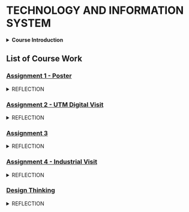 <h1><b>TECHNOLOGY AND INFORMATION SYSTEM</b></h1>
<details>

<summary><b>Course Introduction</b></summary></br>
 <p>
   This course serves as a comprehensive introduction to information systems and technology, covering its practical applications in both personal and professional settings. Hardware, software, network, and communications are among the various aspects of IS/IT that will be examined. Students will gain hands-on experience in PC installation and productivity tools through lab work, which comprises a significant portion of the curriculum. Work-based learning is a crucial component of this class and includes both industry visits and talks. This offers students the opportunity to experience a real working environment, gain insight from industry professionals, and foster a stronger relationship between universities and the industry. Additionally, students will briefly explore the necessary requirements and job specifications for a career in IT.
 </p> 
</details>

<h2>
 <b>List of Course Work</b>
</h2>

<h3>
  
 [Assignment 1 - Poster](https://github.com/FamQaiZen/Technology-and-Information-System/blob/main/TIS%20Assignment1.jpg)

</h3>

<details>
  
  <summary>REFLECTION</summary></br>
  <p>After listening to the talk, we gained valuable insights into our professional aspirations and goals. We realize the need topursue relevant academic degrees and build a strong professional profile. This speech has inspired us to refine our career goals and actively pursue experiences that align with the evoving landscape of our chosen profession</p>

</details>

<h3>
  
 [Assignment 2 - UTM Digital Visit](https://github.com/FamQaiZen/Technology-and-Information-System/tree/main/TIS%20Assignment%202)

</h3>

<details>
  
  <summary>REFLECTION</summary></br>
  <p>The activities actually gave a lot of benefit to us as we have the chance to visit the data centre of UTM Digital. This was the first time we saw the data storage of our university and we have also get to know about the information and technology used in here. Otherwise, in this industry visit, they also introduced their team and it acually impressed us as they have a huge team to work together for maintaining the whole technology system for our university.</p>

</details>

<h3>
  
 [Assignment 3](https://github.com/FamQaiZen/Technology-and-Information-System/blob/main/TIS%20Assignment%203.pdf)

</h3>

<details>
  
  <summary>REFLECTION</summary></br>
  <p>I want to become a skilled cybersecurity-focused system developer over the course of the next four years. I'll improve my knowledge of creating reliable and secure systems, putting cutting-edge encryption techniques into practice and carrying out exhaustive vulnerability analyses. I hope to greatly contribute to the creation of robust and dependable systems by keeping up with new threats and implementing preventative security measures. My development will be greatly aided by involvement in cybersecurity communities, industry certifications and ongoing education. In the end, I want to be a key player in defending digital environments from ever changing cyberthreats</p>
</details>

<h3>
  
 [Assignment 4 - Industrial Visit]()

</h3>

<details>
  
  <summary>REFLECTION</summary></br>
  <p></p>

</details>

<h3>

  [Design Thinking](https://github.com/FamQaiZen/Technology-and-Information-System/tree/main/Design%20Thinking)

</h3>

<details>
  
  <summary>REFLECTION</summary></br>
   <p></p>

</details>

